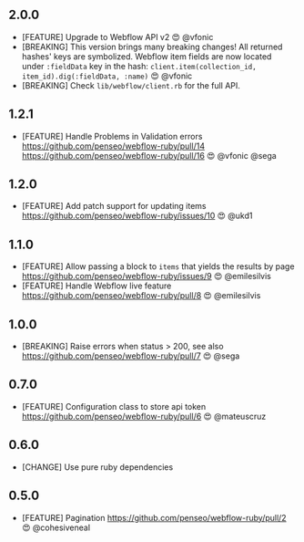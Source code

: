 ## 2.0.0

- [FEATURE] Upgrade to Webflow API v2 😍 @vfonic
- [BREAKING] This version brings many breaking changes! All returned hashes' keys are symbolized. Webflow item fields are now located under `:fieldData` key in the hash: `client.item(collection_id, item_id).dig(:fieldData, :name)` 😍 @vfonic
- [BREAKING] Check `lib/webflow/client.rb` for the full API.

## 1.2.1

- [FEATURE] Handle Problems in Validation errors https://github.com/penseo/webflow-ruby/pull/14 https://github.com/penseo/webflow-ruby/pull/16 😍 @vfonic @sega

## 1.2.0

- [FEATURE] Add patch support for updating items https://github.com/penseo/webflow-ruby/issues/10 😍 @ukd1

## 1.1.0

- [FEATURE] Allow passing a block to `items` that yields the results by page https://github.com/penseo/webflow-ruby/issues/9 😍 @emilesilvis
- [FEATURE] Handle Webflow live feature https://github.com/penseo/webflow-ruby/pull/8 😍 @emilesilvis

## 1.0.0

- [BREAKING] Raise errors when status > 200, see also https://github.com/penseo/webflow-ruby/pull/7 😍 @sega

## 0.7.0

- [FEATURE] Configuration class to store api token https://github.com/penseo/webflow-ruby/pull/6 😍 @mateuscruz

## 0.6.0

- [CHANGE] Use pure ruby dependencies

## 0.5.0

- [FEATURE] Pagination https://github.com/penseo/webflow-ruby/pull/2 😍 @cohesiveneal
